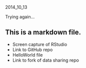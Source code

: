 2014_10_13

Trying again...

## This is a markdown file.

* Screen capture of RStudio
* Link to GitHub repo
* HelloWorld file
* Link to fork of data sharing repo
